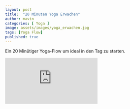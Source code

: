 ```yaml
---
layout: post
title:  "20 Minuten Yoga Erwachen"
author: mavin
categories: [ Yoga ]
image: assets/images/yoga_erwachen.jpg
tags: [Yoga Flow]
published: true
---
```


Ein 20 Minütiger Yoga-Flow um ideal in den Tag zu starten.


<div class="embed-responsive embed-responsive-16by9">
  <iframe class="embed-responsive-item" src="https://www.youtube.com/embed/e7NZmr3aBwc" frameborder="0" allow="accelerometer; autoplay; encrypted-media; gyroscope; picture-in-picture" allowfullscreen></iframe>
</div>